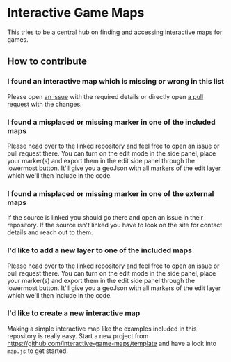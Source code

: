 # Interactive Game Maps
This tries to be a central hub on finding and accessing interactive maps for games.

## How to contribute
### I found an interactive map which is missing or wrong in this list
Please open [an issue](https://github.com/interactive-game-maps/interactive-game-maps.github.io/issues/new/choose) with the required details or directly open [a pull request](https://github.com/interactive-game-maps/interactive-game-maps.github.io/edit/master/external_maps.js) with the changes.

### I found a misplaced or missing marker in one of the included maps
Please head over to the linked repository and feel free to open an issue or pull request there.
You can turn on the edit mode in the side panel, place your marker(s) and export them in the edit side panel through the lowermost button.
It'll give you a geoJson with all markers of the edit layer which we'll then include in the code.

### I found a misplaced or missing marker in one of the external maps
If the source is linked you should go there and open an issue in their repository.
If the source isn't linked you have to look on the site for contact details and reach out to them.

### I'd like to add a new layer to one of the included maps
Please head over to the linked repository and feel free to open an issue or pull request there.
You can turn on the edit mode in the side panel, place your marker(s) and export them in the edit side panel through the lowermost button.
It'll give you a geoJson with all markers of the edit layer which we'll then include in the code.

### I'd like to create a new interactive map
Making a simple interactive map like the examples included in this repository is really easy.
Start a new project from https://github.com/interactive-game-maps/template and have a look into `map.js` to get started.

